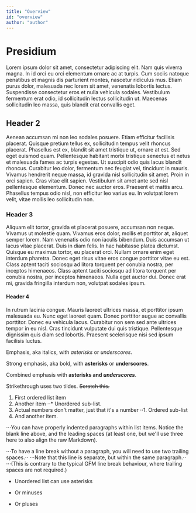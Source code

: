 ```yaml
---
title: "Overview"
id: "overview" 
author: "author"
---
```


# Presidium
Lorem ipsum dolor sit amet, consectetur adipiscing elit. Nam quis viverra magna. In id orci eu orci elementum ornare ac at turpis. Cum sociis natoque penatibus et magnis dis parturient montes, nascetur ridiculus mus. Etiam purus dolor, malesuada nec lorem sit amet, venenatis lobortis lectus. Suspendisse consectetur eros et nulla vehicula sodales. Vestibulum fermentum erat odio, id sollicitudin lectus sollicitudin ut. Maecenas sollicitudin leo massa, quis blandit erat convallis eget.

## Header 2
Aenean accumsan mi non leo sodales posuere. Etiam efficitur facilisis placerat. Quisque pretium tellus ex, sollicitudin tempus velit rhoncus placerat. Phasellus est ex, blandit sit amet tristique ut, ornare at est. Sed eget euismod quam. Pellentesque habitant morbi tristique senectus et netus et malesuada fames ac turpis egestas. Ut suscipit odio quis lacus blandit rhoncus. Curabitur leo dolor, fermentum nec feugiat vel, tincidunt in mauris. Vivamus hendrerit neque massa, id gravida nisl sollicitudin sit amet. Proin in orci sapien. Cras vitae elit sapien. Vestibulum sit amet ante sed nisl pellentesque elementum. Donec nec auctor eros. Praesent et mattis arcu. Phasellus tempus odio nisl, non efficitur leo varius eu. In volutpat lorem velit, vitae mollis leo sollicitudin non.

### Header 3
Aliquam elit tortor, gravida et placerat posuere, accumsan non neque. Vivamus ut molestie quam. Vivamus eros dolor, mollis et porttitor at, aliquet semper lorem. Nam venenatis odio non iaculis bibendum. Duis accumsan ut lacus vitae placerat. Duis in diam felis. In hac habitasse platea dictumst. Quisque eu maximus tortor, eu placerat orci. Nullam ornare enim eget interdum pharetra. Donec eget risus vitae eros congue porttitor vitae eu est. Class aptent taciti sociosqu ad litora torquent per conubia nostra, per inceptos himenaeos. Class aptent taciti sociosqu ad litora torquent per conubia nostra, per inceptos himenaeos. Nulla eget auctor dui. Donec erat mi, gravida fringilla interdum non, volutpat sodales ipsum.

#### Header 4
In rutrum lacinia congue. Mauris laoreet ultrices massa, et porttitor ipsum malesuada eu. Nunc eget laoreet quam. Donec porttitor augue ac convallis porttitor. Donec eu vehicula lacus. Curabitur non sem sed ante ultrices tempor in eu nisl. Cras tincidunt vulputate dui quis tristique. Pellentesque dignissim quis diam sed lobortis. Praesent scelerisque nisi sed ipsum facilisis luctus.


Emphasis, aka italics, with *asterisks* or _underscores_.

Strong emphasis, aka bold, with **asterisks** or __underscores__.

Combined emphasis with **asterisks and _underscores_**.

Strikethrough uses two tildes. ~~Scratch this.~~



1. First ordered list item
2. Another item
⋅⋅* Unordered sub-list. 
1. Actual numbers don't matter, just that it's a number
⋅⋅1. Ordered sub-list
4. And another item.

⋅⋅⋅You can have properly indented paragraphs within list items. Notice the blank line above, and the leading spaces (at least one, but we'll use three here to also align the raw Markdown).

⋅⋅⋅To have a line break without a paragraph, you will need to use two trailing spaces.⋅⋅
⋅⋅⋅Note that this line is separate, but within the same paragraph.⋅⋅
⋅⋅⋅(This is contrary to the typical GFM line break behaviour, where trailing spaces are not required.)

* Unordered list can use asterisks
- Or minuses
+ Or pluses